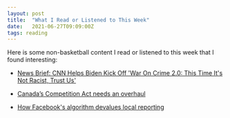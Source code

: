 ```yaml
---
layout: post
title:  "What I Read or Listened to This Week"
date:   2021-06-27T09:09:00Z
tags: reading
---
```

Here is some non-basketball content I read or listened to this week that I found interesting:


* [News Brief: CNN Helps Biden Kick Off 'War On Crime 2.0: This Time It's Not Racist, Trust Us'](https://citationsneeded.libsyn.com/news-brief-cnn-helps-biden-kick-off-war-on-crime-20-this-time-its-not-racist-trust-us)

* [Canada’s Competition Act needs an overhaul](https://www.theglobeandmail.com/business/commentary/article-canadas-competition-act-needs-an-overhaul)

* [How Facebook's algorithm devalues local reporting](https://popular.info/p/how-facebooks-algorithm-devalues)


